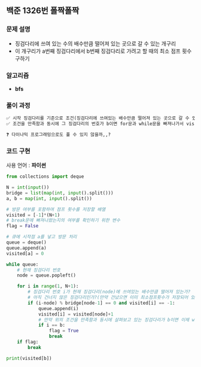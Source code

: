 ## 백준 1326번 폴짝폴짝

### 문제 설명

- 징검다리에 쓰여 있는 수의 배수만큼 떨어져 있는 곳으로 갈 수 있는 개구리
- 이 개구리가 a번째 징검다리에서 b번째 징검다리로 가려고 할 때의 최소 점프 횟수 구하기

### 알고리즘

- **bfs**

### 풀이 과정

```txt
✅ 시작 징검다리를 기준으로 조건(징검다리에 쓰여있는 배수만큼 떨어져 있는 곳으로 갈 수 있음)을 만족하는 징검다리로 갈 수 있는 점프 횟수를 visited 배열에 저장함
✅ 조건을 만족함과 동시에 그 징검다리의 번호가 b이면 for문과 while문을 빠져나가서 visited[b]를 출력하도록 한다.

❓ 다이나믹 프로그래밍으로도 풀 수 있지 않을까,,?
```

### 코드 구현

사용 언어 : **파이썬**

```python
from collections import deque

N = int(input())
bridge = list(map(int, input().split()))
a, b = map(int, input().split())

# 방문 여부를 포함하여 점프 횟수를 저장할 배열
visited = [-1]*(N+1)
# break문에 빠져나왔는지의 여부를 확인하기 위한 변수
flag = False

# 큐에 시작점 a를 넣고 방문 처리
queue = deque()
queue.append(a)
visited[a] = 0

while queue:
    # 현재 징검다리 번호
    node = queue.popleft()

    for i in range(1, N+1):
        # 징검다리 번호 i가 현재 징검다리(node)에 쓰여있는 배수만큼 떨어져 있는가?
        # 아직 건너지 않은 징검다리인가?(만약 건넜으면 이미 최소점프횟수가 저장되어 있기 때문에 살펴보지 않아도 됨)
        if (i-node) % bridge[node-1] == 0 and visited[i] == -1:
            queue.append(i)
            visited[i] = visited[node]+1
            # 만약 위의 조건을 만족함과 동시에 살펴보고 있는 징검다리가 b이면 이제 while문을 종료하면 됨
            if i == b:
                flag = True
                break
    if flag:
        break

print(visited[b])
```
